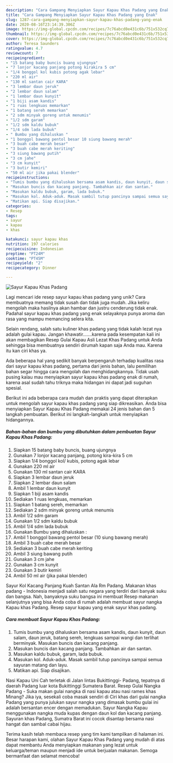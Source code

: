 ```yaml
---
description: "Cara Gampang Menyiapkan Sayur Kapau Khas Padang yang Enak"
title: "Cara Gampang Menyiapkan Sayur Kapau Khas Padang yang Enak"
slug: 1287-cara-gampang-menyiapkan-sayur-kapau-khas-padang-yang-enak
date: 2020-08-16T23:14:39.306Z
image: https://img-global.cpcdn.com/recipes/7c76abcd0e431c6b/751x532cq70/sayur-kapau-khas-padang-foto-resep-utama.jpg
thumbnail: https://img-global.cpcdn.com/recipes/7c76abcd0e431c6b/751x532cq70/sayur-kapau-khas-padang-foto-resep-utama.jpg
cover: https://img-global.cpcdn.com/recipes/7c76abcd0e431c6b/751x532cq70/sayur-kapau-khas-padang-foto-resep-utama.jpg
author: Teresa Saunders
ratingvalue: 4.7
reviewcount: 7
recipeingredient:
- "15 batang baby buncis buang ujungnya"
- "7 lonjor kacang panjang potong kirakira 5 cm"
- "1/4 bonggol kol kubis potong agak lebar"
- "220 ml air"
- "130 ml santan cair KARA"
- "3 lembar daun jeruk"
- "2 lembar daun salam"
- "1 lembar daun kunyit"
- "1 biji asam kandis"
- "1 ruas lengkuas memarkan"
- "1 batang sereh memarkan"
- "2 sdm minyak goreng untuk menumis"
- "1/2 sdm garam"
- "1/2 sdm kaldu bubuk"
- "1/4 sdm lada bubuk"
- " Bumbu yang dihaluskan "
- "1 bonggol bawang pentol besar 10 siung bawang merah"
- "3 buah cabe merah besar"
- "3 buah cabe merah keriting"
- "3 siung bawang putih"
- "3 cm jahe"
- "3 cm kunyit"
- "3 butir kemiri"
- "50 ml air jika pakai blender"
recipeinstructions:
- "Tumis bumbu yang dihaluskan bersama asam kandis, daun kunyit, daun salam, daun jeruk, batang sereh, lengkuas sampai wangi dan terlihat berminyak. Masukan buncis dan kacang panjang."
- "Masukan buncis dan kacang panjang. Tambahkan air dan santan."
- "Masukan kaldu bubuk, garam, lada bubuk."
- "Masukan kol. Aduk-aduk. Masak sambil tutup pancinya sampai semua sayuran matang dan layu."
- "Matikan api. Siap disajikan."
categories:
- Resep
tags:
- sayur
- kapau
- khas

katakunci: sayur kapau khas 
nutrition: 197 calories
recipecuisine: Indonesian
preptime: "PT24M"
cooktime: "PT45M"
recipeyield: "2"
recipecategory: Dinner

---
```



![Sayur Kapau Khas Padang](https://img-global.cpcdn.com/recipes/7c76abcd0e431c6b/751x532cq70/sayur-kapau-khas-padang-foto-resep-utama.jpg)

Lagi mencari ide resep sayur kapau khas padang yang unik? Cara membuatnya memang tidak susah dan tidak juga mudah. Jika keliru mengolah maka hasilnya akan hambar dan justru cenderung tidak enak. Padahal sayur kapau khas padang yang enak selayaknya punya aroma dan rasa yang mampu memancing selera kita.

Selain rendang, salah satu kuliner khas padang yang tidak kalah lezat nya adalah gulai kapau. Jangan khawatir…….karena pada kesempatan kali ini akan membagikan Resep Gulai Kapau Asli Lezat Khas Padang untuk Anda sehingga bisa membuatnya sendiri dirumah kapan saja Anda mau. Karena itu kan ciri khas ya.

Ada beberapa hal yang sedikit banyak berpengaruh terhadap kualitas rasa dari sayur kapau khas padang, pertama dari jenis bahan, lalu pemilihan bahan segar hingga cara mengolah dan menghidangkannya. Tidak usah pusing kalau mau menyiapkan sayur kapau khas padang enak di rumah, karena asal sudah tahu triknya maka hidangan ini dapat jadi suguhan spesial.


Berikut ini ada beberapa cara mudah dan praktis yang dapat diterapkan untuk mengolah sayur kapau khas padang yang siap dikreasikan. Anda bisa menyiapkan Sayur Kapau Khas Padang memakai 24 jenis bahan dan 5 langkah pembuatan. Berikut ini langkah-langkah untuk menyiapkan hidangannya.

<!--inarticleads1-->

##### Bahan-bahan dan bumbu yang dibutuhkan dalam pembuatan Sayur Kapau Khas Padang:

1. Siapkan 15 batang baby buncis, buang ujungnya
1. Gunakan 7 lonjor kacang panjang, potong kira-kira 5 cm
1. Siapkan 1/4 bonggol kol/ kubis, potong agak lebar
1. Gunakan 220 ml air
1. Gunakan 130 ml santan cair KARA
1. Siapkan 3 lembar daun jeruk
1. Siapkan 2 lembar daun salam
1. Ambil 1 lembar daun kunyit
1. Siapkan 1 biji asam kandis
1. Sediakan 1 ruas lengkuas, memarkan
1. Siapkan 1 batang sereh, memarkan
1. Sediakan 2 sdm minyak goreng untuk menumis
1. Ambil 1/2 sdm garam
1. Gunakan 1/2 sdm kaldu bubuk
1. Ambil 1/4 sdm lada bubuk
1. Gunakan  Bumbu yang dihaluskan :
1. Ambil 1 bonggol bawang pentol besar (10 siung bawang merah)
1. Ambil 3 buah cabe merah besar
1. Sediakan 3 buah cabe merah keriting
1. Ambil 3 siung bawang putih
1. Gunakan 3 cm jahe
1. Gunakan 3 cm kunyit
1. Gunakan 3 butir kemiri
1. Ambil 50 ml air (jika pakai blender)


Sayur Kol Kacang Panjang Kuah Santan Ala Rm Padang. Makanan khas padang - Indonesia menjadi salah satu negara yang terdiri dari banyak suku dan bangsa. Nah, banyaknya suku bangsa ini membuat Resep makanan selanjutnya yang bisa Anda coba di rumah adalah membuat sayur nangka Kapau khas Padang. Resep sayur kapau yang enak sayur khas padang. 

<!--inarticleads2-->

##### Cara membuat Sayur Kapau Khas Padang:

1. Tumis bumbu yang dihaluskan bersama asam kandis, daun kunyit, daun salam, daun jeruk, batang sereh, lengkuas sampai wangi dan terlihat berminyak. Masukan buncis dan kacang panjang.
1. Masukan buncis dan kacang panjang. Tambahkan air dan santan.
1. Masukan kaldu bubuk, garam, lada bubuk.
1. Masukan kol. Aduk-aduk. Masak sambil tutup pancinya sampai semua sayuran matang dan layu.
1. Matikan api. Siap disajikan.


Nasi Kapau Uni Cah terletak di Jalan lintas Bukittinggi- Padang, tepatnya di daerah Padang luar kota Bukittinggi Sumatera Barat. Resep Gulai Nangka Padang - Suka makan gulai nangka di nasi kapau atau nasi rames khas Minang? Jika iya, sesekali coba masak sendiri di Ciri khas dari gulai nangka Padang yang punya julukan sayur nangka yang dimasak bumbu gulai ini adalah bersantan encer dengan memadukan. Sayur Nangka Kapau menggunakan nangka muda kupas dengan daun kol dan kacang panjang. Sayuran khas Padang, Sumatra Barat ini cocok disantap bersama nasi hangat dan sambal cabai hijau. 

Terima kasih telah membaca resep yang tim kami tampilkan di halaman ini. Besar harapan kami, olahan Sayur Kapau Khas Padang yang mudah di atas dapat membantu Anda menyiapkan makanan yang lezat untuk keluarga/teman maupun menjadi ide untuk berjualan makanan. Semoga bermanfaat dan selamat mencoba!
